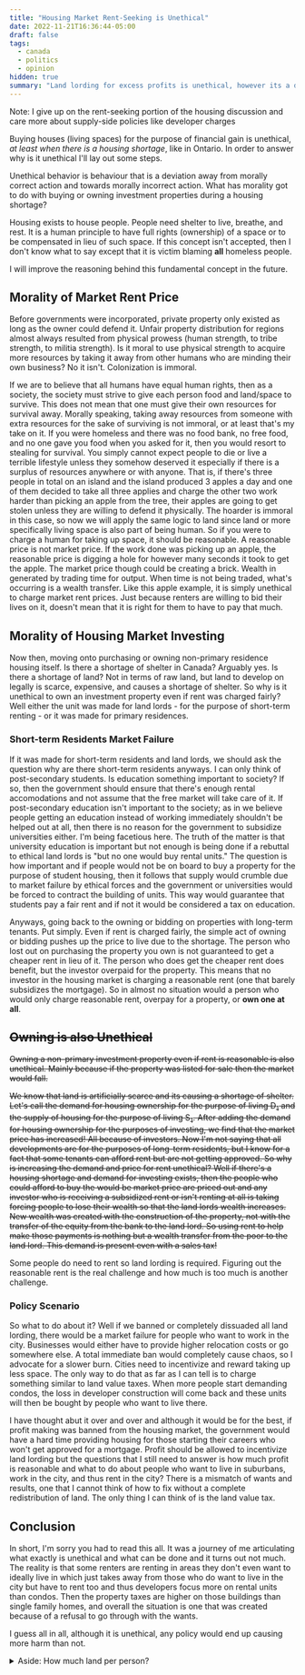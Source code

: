 ```yaml
---
title: "Housing Market Rent-Seeking is Unethical"
date: 2022-11-21T16:36:44-05:00
draft: false
tags:
  - canada
  - politics
  - opinion
hidden: true
summary: "Land lording for excess profits is unethical, however its a distraction from NIMBYism, high immigration, and high taxes on housing developments which make it so that land lords become rent-seekers rather than productive investors"
---
```


Note: I give up on the rent-seeking portion of the housing discussion and care more about supply-side policies like developer charges

Buying houses (living spaces) for the purpose of financial gain is unethical, _at least when there is a housing shortage_, like in Ontario. In order to answer why is it unethical I'll lay out some steps.

Unethical behavior is behaviour that is a deviation away from morally correct action and towards morally incorrect action. What has morality got to do with buying or owning investment properties during a housing shortage?

Housing exists to house people. People need shelter to live, breathe, and rest. It is a human principle to have full rights (ownership) of a space or to be compensated in lieu of such space. If this concept isn't accepted, then I don't know what to say except that it is victim blaming **all** homeless people.

I will improve the reasoning behind this fundamental concept in the future.

## Morality of Market Rent Price

Before governments were incorporated, private property only existed as long as the owner could defend it. Unfair property distribution for regions almost always resulted from physical prowess (human strength, to tribe strength, to militia strength). Is it moral to use physical strength to acquire more resources by taking it away from other humans who are minding their own business? No it isn't. Colonization is immoral.

If we are to believe that all humans have equal human rights, then as a society, the society must strive to give each person food and land/space to survive. This does not mean that one must give their own resources for survival away. Morally speaking, taking away resources from someone with extra resources for the sake of surviving is not immoral, or at least that's my take on it. If you were homeless and there was no food bank, no free food, and no one gave you food when you asked for it, then you would resort to stealing for survival. You simply cannot expect people to die or live a terrible lifestyle unless they somehow deserved it especially if there is a surplus of resources anywhere or with anyone.
That is, if there's three people in total on an island and the island produced 3 apples a day and one of them decided to take all three applies and charge the other two work harder than picking an apple from the tree, their apples are going to get stolen unless they are willing to defend it physically. The hoarder is immoral in this case, so now we will apply the same logic to land since land or more specifically living space is also part of being human. So if you were to charge a human for taking up space, it should be reasonable. A reasonable price is not market price. If the work done was picking up an apple, the reasonable price is digging a hole for however many seconds it took to get the apple. The market price though could be creating a brick. Wealth in generated by trading time for output. When time is not being traded, what's occurring is a wealth transfer. Like this apple example, it is simply unethical to charge market rent prices. Just because renters are willing to bid their lives on it, doesn't mean that it is right for them to have to pay that much.

## Morality of Housing Market Investing

Now then, moving onto purchasing or owning non-primary residence housing itself.
Is there a shortage of shelter in Canada? Arguably yes. Is there a shortage of land? Not in terms of raw land, but land to develop on legally is scarce, expensive, and causes a shortage of shelter.
So why is it unethical to own an investment property even if rent was charged fairly? Well either the unit was made for land lords - for the purpose of short-term renting - or it was made for primary residences.

### Short-term Residents Market Failure

If it was made for short-term residents and land lords, we should ask the question why are there short-term residents anyways. I can only think of post-secondary students. Is education something important to society? If so, then the government should ensure that there's enough rental accomodations and not assume that the free market will take care of it. If post-secondary education isn't important to the society; as in we believe people getting an education instead of working immediately shouldn't be helped out at all, then there is no reason for the government to subsidize universities either. I'm being facetious here. The truth of the matter is that university education is important but not enough is being done if a rebuttal to ethical land lords is "but no one would buy rental units." The question is how important and if people would not be on board to buy a property for the purpose of student housing, then it follows that supply would crumble due to market failure by ethical forces and the government or universities would be
forced to contract the building of units. This way would guarantee that students pay a fair rent and if not it would be considered a tax on education.

Anyways, going back to the owning or bidding on properties with long-term tenants. Put simply. Even if rent is charged fairly, the simple act of owning or bidding pushes up the price to live due to the shortage.
The person who lost out on purchasing the property you own is not guaranteed to get a cheaper rent in lieu of it. The person who does get the cheaper rent does benefit, but the investor overpaid for the property. This means that no investor in the housing market is charging a reasonable rent (one that barely subsidizes the mortgage). So in almost no situation would a person who would only charge reasonable rent, overpay for a property, or **own one at all**.

## ~~Owning is also Unethical~~

~~Owning a non-primary investment property even if rent is reasonable is also unethical. Mainly because if the property was listed for sale then the market would fall.~~

~~We know that land is artificially scarce and its causing a shortage of shelter. Let's call the demand for housing ownership for the purpose of living D<sub>1</sub> and the supply of housing for the purpose of living S<sub>1</sub>. After adding the demand for housing ownership for the purposes of investing, we find that the market price has increased! All because of investors. Now I'm not saying that all developments are for the purposes of long-term residents, but I know for a fact that some tenants can afford rent but are not getting approved. So why is increasing the demand and price for rent unethical? Well if there's a housing shortage and demand for investing exists, then the people who could afford to buy the would be market price are priced out and any investor who is receiving a subsidized rent or isn't renting at all is taking forcing people to lose their wealth so that the land lords wealth increases. New wealth was created with the construction of the property, not with the transfer of the equity from the bank to the land lord. So using rent to help make those payments is nothing but a wealth transfer from the poor to the land lord. This demand is present even with a sales tax!~~

Some people do need to rent so land lording is required. Figuring out the reasonable rent is the real challenge and how much is too much is another challenge.

### Policy Scenario

So what to do about it? Well if we banned or completely dissuaded all land lording, there would be a market failure for people who want to work in the city. Businesses would either have to provide higher relocation costs or go somewhere else. A total immediate ban would completely cause chaos, so I advocate for a slower burn. Cities need to incentivize and reward taking up less space. The only way to do that as far as I can tell is to charge something similar to land value taxes. When more people start demanding condos, the loss in developer construction will come back and these units will then be bought by people who want to live there.

I have thought abut it over and over and although it would be for the best, if profit making was banned from the housing market, the government would have a hard time providing housing for those starting their careers who won't get approved for a mortgage. Profit should be allowed to incentivize land lording but the questions that I still need to answer is how much profit is reasonable and what to do about people who want to live in suburbans, work in the city, and thus rent in the city? There is a mismatch of wants and results, one that I cannot think of how to fix without a complete redistribution of land. The only thing I can think of is the land value tax.

## Conclusion

In short, I'm sorry you had to read this all. It was a journey of me articulating what exactly is unethical and what can be done and it turns out not much. The reality is that some renters are renting in areas they don't even want to ideally live in which just takes away from those who do want to live in the city but have to rent too and thus developers focus more on rental units than condos. Then the property taxes are higher on those buildings than single family homes, and overall the situation is one that was created because of a refusal to go through with the wants.

I guess all in all, although it is unethical, any policy would end up causing more harm than not.

<details>
<summary>Aside: How much land per person?</summary>
In Canada if we split 9.985 million km^2 by 38.25 M, each person would receive
261,000 km^2. Now that is a lot of land simply to live, and an ideal amount of space is subjective. If we assume that in an ideal population each person has two kids, then we can use the average square feet a family of four uses to get
the number of square feet a person needs to live. According ot [realtor.ca](https://www.realtor.ca/map#view=list&Sort=6-D&PropertyTypeGroupID=1&PropertySearchTypeId=1&TransactionTypeId=2&BedRange=4-0&BathRange=4-0&OwnershipTypeGroupId=2&Currency=CAD), these homes are 1600 - 5000 SQFT. Let's be conservative in our calculations and so we get 1,250 SQFT / person to live without compromise.
</details>
